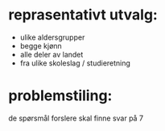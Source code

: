 # reprasentativt utvalg:

- ulike aldersgrupper
- begge kjønn
- alle deler av landet
- fra ulike skoleslag / studieretning

# problemstiling:

de spørsmål forslere skal finne svar på
7